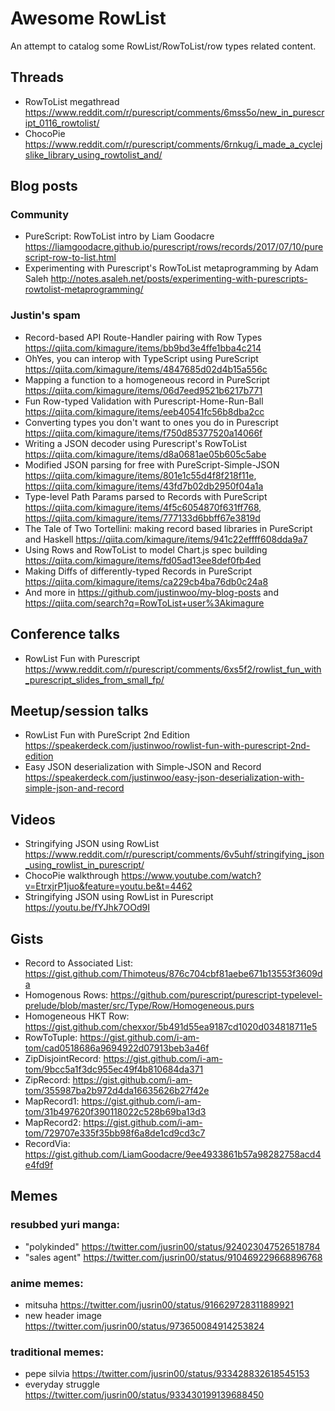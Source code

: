# Awesome RowList

An attempt to catalog some RowList/RowToList/row types related content.

## Threads

* RowToList megathread https://www.reddit.com/r/purescript/comments/6mss5o/new_in_purescript_0116_rowtolist/
* ChocoPie https://www.reddit.com/r/purescript/comments/6rnkug/i_made_a_cyclejslike_library_using_rowtolist_and/

## Blog posts

### Community

* PureScript: RowToList intro by Liam Goodacre https://liamgoodacre.github.io/purescript/rows/records/2017/07/10/purescript-row-to-list.html
* Experimenting with Purescript's RowToList metaprogramming by Adam Saleh http://notes.asaleh.net/posts/experimenting-with-purescripts-rowtolist-metaprogramming/

### Justin's spam

* Record-based API Route-Handler pairing with Row Types https://qiita.com/kimagure/items/bb9bd3e4ffe1bba4c214
* OhYes, you can interop with TypeScript using PureScript https://qiita.com/kimagure/items/4847685d02d4b15a556c
* Mapping a function to a homogeneous record in PureScript https://qiita.com/kimagure/items/06d7eed9521b6217b771
* Fun Row-typed Validation with Purescript-Home-Run-Ball https://qiita.com/kimagure/items/eeb40541fc56b8dba2cc
* Converting types you don't want to ones you do in Purescript https://qiita.com/kimagure/items/f750d85377520a14066f
* Writing a JSON decoder using Purescript's RowToList https://qiita.com/kimagure/items/d8a0681ae05b605c5abe
* Modified JSON parsing for free with PureScript-Simple-JSON https://qiita.com/kimagure/items/801e1c55d4f8f218f11e, https://qiita.com/kimagure/items/43fd7b02db2950f04a1a
* Type-level Path Params parsed to Records with PureScript https://qiita.com/kimagure/items/4f5c6054870f631ff768, https://qiita.com/kimagure/items/777133d6bbff67e3819d
* The Tale of Two Tortellini: making record based libraries in PureScript and Haskell https://qiita.com/kimagure/items/941c22effff608dda9a7
* Using Rows and RowToList to model Chart.js spec building https://qiita.com/kimagure/items/fd05ad13ee8def0fb4ed
* Making Diffs of differently-typed Records in PureScript https://qiita.com/kimagure/items/ca229cb4ba76db0c24a8
* And more in <https://github.com/justinwoo/my-blog-posts> and <https://qiita.com/search?q=RowToList+user%3Akimagure>

## Conference talks

* RowList Fun with Purescript https://www.reddit.com/r/purescript/comments/6xs5f2/rowlist_fun_with_purescript_slides_from_small_fp/

## Meetup/session talks

* RowList Fun with PureScript 2nd Edition https://speakerdeck.com/justinwoo/rowlist-fun-with-purescript-2nd-edition
* Easy JSON deserialization with Simple-JSON and Record https://speakerdeck.com/justinwoo/easy-json-deserialization-with-simple-json-and-record

## Videos

* Stringifying JSON using RowList https://www.reddit.com/r/purescript/comments/6v5uhf/stringifying_json_using_rowlist_in_purescript/
* ChocoPie walkthrough https://www.youtube.com/watch?v=EtrxjrP1juo&feature=youtu.be&t=4462
* Stringifying JSON using RowList in Purescript https://youtu.be/fYJhk7OOd9I

## Gists

* Record to Associated List: https://gist.github.com/Thimoteus/876c704cbf81aebe671b13553f3609da
* Homogenous Rows: https://github.com/purescript/purescript-typelevel-prelude/blob/master/src/Type/Row/Homogeneous.purs
* Homogeneous HKT Row: https://gist.github.com/chexxor/5b491d55ea9187cd1020d034818711e5
* RowToTuple: https://gist.github.com/i-am-tom/cad0518686a9694922d07913beb3a46f
* ZipDisjointRecord: https://gist.github.com/i-am-tom/9bcc5a1f3dc955ec49f4b810684da371
* ZipRecord: https://gist.github.com/i-am-tom/355987ba2b972d4da16635626b27f42e
* MapRecord1: https://gist.github.com/i-am-tom/31b497620f390118022c528b69ba13d3
* MapRecord2: https://gist.github.com/i-am-tom/729707e335f35bb98f6a8de1cd9cd3c7
* RecordVia: https://gist.github.com/LiamGoodacre/9ee4933861b57a98282758acd4e4fd9f

## Memes

### resubbed yuri manga:
* "polykinded" https://twitter.com/jusrin00/status/924023047526518784
* "sales agent" https://twitter.com/jusrin00/status/910469229668896768

### anime memes:
* mitsuha https://twitter.com/jusrin00/status/916629728311889921
* new header image https://twitter.com/jusrin00/status/973650084914253824

### traditional memes:
* pepe silvia https://twitter.com/jusrin00/status/933428832618545153
* everyday struggle https://twitter.com/jusrin00/status/933430199139688450
